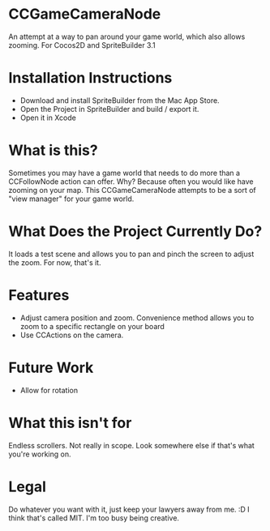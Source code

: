 CCGameCameraNode
================

An attempt at a way to pan around your game world, which also allows zooming.  For Cocos2D and SpriteBuilder 3.1

# Installation Instructions

* Download and install SpriteBuilder from the Mac App Store.
* Open the Project in SpriteBuilder and build / export it.
* Open it in Xcode

# What is this?

Sometimes you may have a game world that needs to do more than a CCFollowNode action can offer.  Why?  Because often you would like have zooming on your map.  This CCGameCameraNode attempts to be a sort of "view manager" for your game world.

# What Does the Project Currently Do?

It loads a test scene and allows you to pan and pinch the screen to adjust the zoom.  For now, that's it.

# Features

* Adjust camera position and zoom.  Convenience method allows you to zoom to a specific rectangle on your board
* Use CCActions on the camera.


# Future Work

* Allow for rotation


# What this isn't for

Endless scrollers.  Not really in scope. Look somewhere else if that's what you're working on.

# Legal

Do whatever you want with it, just keep your lawyers away from me.  :D  I think that's called MIT.  I'm too busy being creative.
